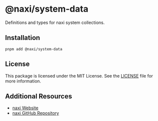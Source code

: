 # @naxi/system-data

Definitions and types for naxi system collections.

## Installation

```
pnpm add @naxi/system-data
```

## License

This package is licensed under the MIT License. See the
[LICENSE](https://github.com/naxi/naxi/blob/main/packages/system-data/license) file for more information.

## Additional Resources

- [naxi Website](https://naxi.io)
- [naxi GitHub Repository](https://github.com/naxi/naxi)
